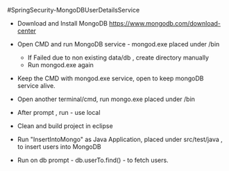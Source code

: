 #SpringSecurity-MongoDBUserDetailsService

  * Download and Install MongoDB
      https://www.mongodb.com/download-center
  
  * Open CMD and run MongoDB service - mongod.exe placed under /bin
    * If Failed due to non existing data/db , create directory manually
    * Run mongod.exe again
    
  * Keep the CMD with mongod.exe service, open to keep mongoDB service alive.
  
  * Open another terminal/cmd, run mongo.exe placed under /bin
  * After prompt , run - use local
  * Clean and build project in eclipse
  * Run "InsertIntoMongo" as Java Application, placed under src/test/java , to insert users into MongoDB
  * Run on db prompt - db.userTo.find() - to fetch users.
